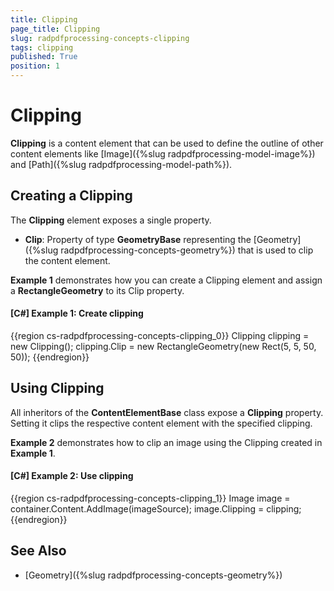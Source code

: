 ```yaml
---
title: Clipping
page_title: Clipping
slug: radpdfprocessing-concepts-clipping
tags: clipping
published: True
position: 1
---
```


# Clipping



__Clipping__ is a content element that can be used to define the outline of other content elements like [Image]({%slug radpdfprocessing-model-image%}) and [Path]({%slug radpdfprocessing-model-path%}).
      

## Creating a Clipping

The __Clipping__ element exposes a single property.
        

* __Clip__: Property of type __GeometryBase__ representing the [Geometry]({%slug radpdfprocessing-concepts-geometry%}) that is used to clip the content element.
            

__Example 1__ demonstrates how you can create a Clipping element and assign a __RectangleGeometry__ to its Clip property.
        

#### __[C#] Example 1: Create clipping__

{{region cs-radpdfprocessing-concepts-clipping_0}}
	Clipping clipping = new Clipping();
	clipping.Clip = new RectangleGeometry(new Rect(5, 5, 50, 50));
{{endregion}}



## Using Clipping

All inheritors of the __ContentElementBase__ class expose a __Clipping__ property. Setting it clips the respective content element with the specified clipping. 
        

__Example 2__ demonstrates how to clip an image using the Clipping created in __Example 1__.
        

#### __[C#] Example 2: Use clipping__

{{region cs-radpdfprocessing-concepts-clipping_1}}
	Image image = container.Content.AddImage(imageSource);
	image.Clipping = clipping;
{{endregion}}



## See Also

 * [Geometry]({%slug radpdfprocessing-concepts-geometry%})
